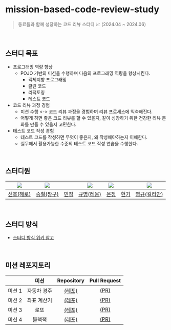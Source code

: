 # mission-based-code-review-study

> 동료들과 함께 성장하는 코드 리뷰 스터디 📈 (2024.04 ~ 2024.06)

<br>

## 스터디 목표

- 프로그래밍 역량 향상
    - POJO 기반의 미션을 수행하며 다음의 프로그래밍 역량을 향상시킨다.
        - 객체지향 프로그래밍
        - 클린 코드
        - 리팩토링
        - 테스트 코드
- 코드 리뷰 과정 경험
    - 미션 수행 <-> 코드 리뷰 과정을 경험하며 리뷰 프로세스에 익숙해진다.
    - 어떻게 하면 좋은 코드 리뷰를 할 수 있을지, 같이 성장하기 위한 건강한 리뷰 문화를 만들 수 있을지 고민한다.
- 테스트 코드 작성 경험
    - 테스트 코드를 작성하면 무엇이 좋은지, 왜 작성해야하는지 이해한다.
    - 실무에서 활용가능한 수준의 테스트 코드 작성 연습을 수행한다.

<br>

## 스터디원

| ![](https://github.com/haero77.png?size=80) | ![](https://github.com/sc0116.png?size=80) |                                        | ![](https://github.com/lgm1007.png?size=80) | ![](https://github.com/rueun.png?size=80) |                                      | ![](https://github.com/audrb96.png?size=80) |
|:-------------------------------------------:|:------------------------------------------:|:--------------------------------------:|:-------------------------------------------:|:-----------------------------------------:|--------------------------------------|:-------------------------------------------:|
|    [선호(해로)](https://github.com/haero77)     |    [승철(짱구)](https://github.com/sc0116)     | [민정](https://github.com/monsteralover) |      [규명(레몽)](https://github.com/lgm1007)       |      [은정](https://github.com/rueun)       | [현기](https://github.com/shonhyeongy) |      [명규(킬리안)](https://github.com/audrb96)       |

<br>

## 스터디 방식

- [스터디 방식 위키 참고](https://github.com/talmood/mission-based-code-review-study/wiki/%EC%8A%A4%ED%84%B0%EB%94%94-%EB%B0%A9%EC%8B%9D)

<br>

## 미션 레포지토리

|      |   미션   |                          Repository                           |                            Pull Request                             |
|:----:|:------:|:-------------------------------------------------------------:|:-------------------------------------------------------------------:|
| 미션 1 | 자동차 경주 |       [(레포)](https://github.com/talmood/java-racingcar)       |       [(PR)](https://github.com/talmood/java-racingcar/pulls)       |
| 미션 2 | 좌표 계산기 | [(레포)](https://github.com/talmood/java-coordinate-playground) | [(PR)](https://github.com/talmood/java-coordinate-playground/pulls) |
| 미션 3 |   로또   |         [(레포)](https://github.com/talmood/java-lotto)         |         [(PR)](https://github.com/talmood/java-lotto/pulls)         |
| 미션 4 |  블랙잭   |       [(레포)](https://github.com/talmood/java-blackjack)       |       [(PR)](https://github.com/talmood/java-blackjack/pulls)       |

